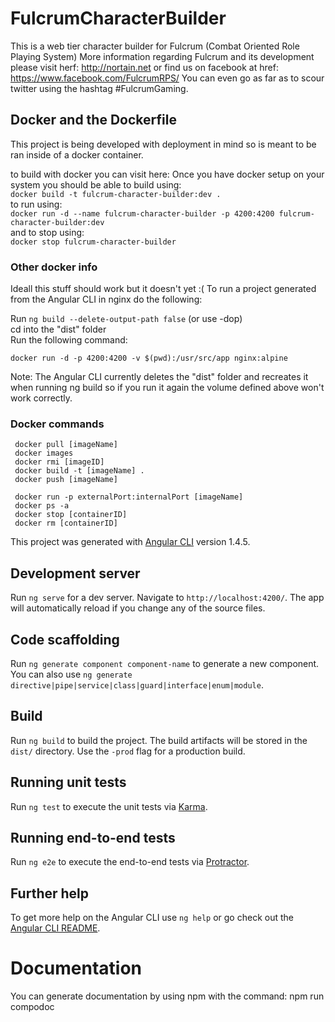 # FulcrumCharacterBuilder
This is a web tier character builder for Fulcrum (Combat Oriented Role Playing System)
More information regarding Fulcrum and its development please visit herf: http://nortain.net or find us on facebook at href: https://www.facebook.com/FulcrumRPS/ You can even go as far as to scour twitter using the hashtag #FulcrumGaming.

## Docker and the Dockerfile
This project is being developed with deployment in mind so is meant to be ran inside of a docker container.

to build with docker you can visit here:
Once you have docker setup on your system you should be able to build using: <br>
`docker build -t fulcrum-character-builder:dev .` <br>
to run using: <br>
`docker run -d --name fulcrum-character-builder -p 4200:4200 fulcrum-character-builder:dev` <br>
and to stop using: <br>
`docker stop fulcrum-character-builder`

### Other docker info
Ideall this stuff should work but it doesn\'t yet :(
To run a project generated from the Angular CLI in nginx do the following:

Run `ng build --delete-output-path false`    (or use -dop)<br>
cd into the "dist" folder<br>
Run the following command:

`docker run -d -p 4200:4200 -v $(pwd):/usr/src/app nginx:alpine`

Note: The Angular CLI currently deletes the "dist" folder and recreates it when running ng build so if you run it again the volume defined above won't work correctly.

### Docker commands
 	
     docker pull [imageName]
     docker images
     docker rmi [imageID]
     docker build -t [imageName] .
     docker push [imageName]
      
     docker run -p externalPort:internalPort [imageName]
     docker ps -a
     docker stop [containerID]
     docker rm [containerID] 

This project was generated with [Angular CLI](https://github.com/angular/angular-cli) version 1.4.5.

## Development server

Run `ng serve` for a dev server. Navigate to `http://localhost:4200/`. The app will automatically reload if you change any of the source files.

## Code scaffolding

Run `ng generate component component-name` to generate a new component. You can also use `ng generate directive|pipe|service|class|guard|interface|enum|module`.

## Build

Run `ng build` to build the project. The build artifacts will be stored in the `dist/` directory. Use the `-prod` flag for a production build.

## Running unit tests

Run `ng test` to execute the unit tests via [Karma](https://karma-runner.github.io).

## Running end-to-end tests

Run `ng e2e` to execute the end-to-end tests via [Protractor](http://www.protractortest.org/).

## Further help

To get more help on the Angular CLI use `ng help` or go check out the [Angular CLI README](https://github.com/angular/angular-cli/blob/master/README.md).

# Documentation

You can generate documentation by using npm with the command:
npm run compodoc
